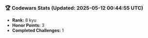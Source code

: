 ### 🏆 Codewars Stats (Updated: 2025-05-12 00:44:55 UTC)

- **Rank:** 8 kyu
- **Honor Points:** 3
- **Completed Challenges:** 1
